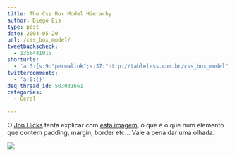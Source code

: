 ```yaml
---
title: The Css Box Model Hierachy
author: Diego Eis
type: post
date: 2004-05-20
url: /css_box_model/
tweetbackscheck:
  - 1356441015
shorturls:
  - 'a:3:{s:9:"permalink";s:37:"http://tableless.com.br/css_box_model";s:7:"tinyurl";s:26:"http://tinyurl.com/3cynahb";s:4:"isgd";s:19:"http://is.gd/r8awen";}'
twittercomments:
  - 'a:0:{}'
dsq_thread_id: 503031661
categories:
  - Geral

---
```

O [Jon Hicks][1] tenta explicar com [esta imagem][2], o que é o que num elemento que contém padding, margin, border etc&#8230; Vale a pena dar uma olhada.

![][3]

 [1]: http://www.hicksdesign.co.uk/
 [2]: http://hicksdesign.co.uk/journal/3d-css-box-model
 [3]: http://hicksdesign.co.uk/images/news/3d-box-model.png